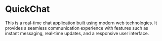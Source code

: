 # QuickChat
This is a real-time chat application built using modern web technologies. It provides a seamless communication experience with features such as instant messaging, real-time updates, and a responsive user interface.
